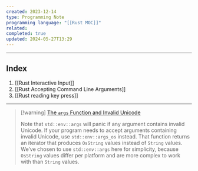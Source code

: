 ```yaml
---
created: 2023-12-14
type: Programming Note
programming language: "[[Rust MOC]]"
related: 
completed: true
updated: 2024-05-27T13:29
---
```

---
## Index
1. [[Rust Interactive Input]]
2. [[Rust Accepting Command Line Arguments]]
3. [[Rust reading key press]]

---

> [!warning] [The `args` Function and Invalid Unicode](https://doc.rust-lang.org/book/ch12-01-accepting-command-line-arguments.html#the-args-function-and-invalid-unicode)
> 
> Note that `std::env::args` will panic if any argument contains invalid Unicode. If your program needs to accept arguments containing invalid Unicode, use `std::env::args_os` instead. That function returns an iterator that produces `OsString` values instead of `String` values. We’ve chosen to use `std::env::args` here for simplicity, because `OsString` values differ per platform and are more complex to work with than `String` values.


